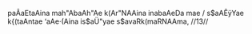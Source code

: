 paÂaEtaAina mah"AbaAh"Ae k(Ar"NAAina inabaAeDa mae /
s$aAÊÿYae k{(taAntae ‘aAe·(Aina is$aÜ"yae s$avaRk(maRNAAma, //13//